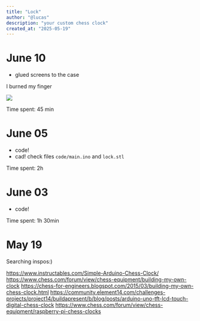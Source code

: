 ```yaml
---
title: "Lock"
author: "@lucas"
description: "your custom chess clock"
created_at: "2025-05-19"
---
```


# June 10

- glued screens to the case

I burned my finger 

![](https://hc-cdn.hel1.your-objectstorage.com/s/v3/6b55474da696eeae485d68ec1559d33be95abfe9_img_20250610_151835.jpg)

Time spent: 45 min

# June 05

- code!
- cad!
check files `code/main.ino` and `lock.stl`

Time spent: 2h

# June 03

- code!

Time spent: 1h 30min

# May 19

Searching inspos:)

https://www.instructables.com/Simple-Arduino-Chess-Clock/
https://www.chess.com/forum/view/chess-equipment/building-my-own-clock
https://chess-for-engineers.blogspot.com/2015/03/building-my-own-chess-clock.html
https://community.element14.com/challenges-projects/project14/buildapresent/b/blog/posts/arduino-uno-tft-lcd-touch-digital-chess-clock
https://www.chess.com/forum/view/chess-equipment/raspberry-pi-chess-clocks
